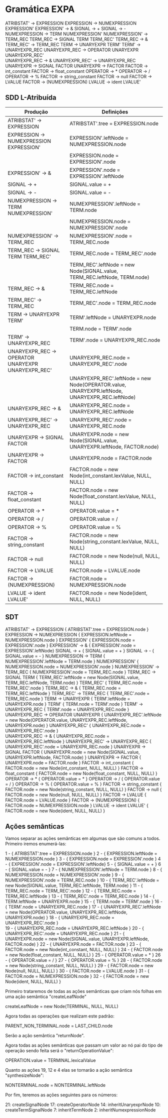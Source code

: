 # Gramática EXPA

ATRIBSTAT' -> EXPRESSION
EXPRESSION -> NUMEXPRESSION  EXPRESSION'
EXPRESSION' -> &
SIGNAL -> +
SIGNAL -> -
NUMEXPRESSION -> TERM NUMEXPRESSION'
NUMEXPRESSION' -> TERM_REC
TERM_REC -> SIGNAL TERM TERM_REC'
TERM_REC -> &
TERM_REC' -> TERM_REC
TERM -> UNARYEXPR TERM'
TERM' -> UNARYEXPR_REC
UNARYEXPR_REC -> OPERATOR UNARYEXPR UNARYEXPR_REC'                           
UNARYEXPR_REC -> &
UNARYEXPR_REC' -> UNARYEXPR_REC
UNARYEXPR -> SIGNAL FACTOR
UNARYEXPR -> FACTOR
FACTOR -> int_constant
FACTOR -> float_constant
OPERATOR -> *
OPERATOR -> /
OPERATOR -> %
FACTOR -> string_constant
FACTOR -> null
FACTOR -> LVALUE
FACTOR -> (NUMEXPRESSION)
LVALUE -> ident LVALUE'

## SDD L-Atribuída

| Produção                                           | Definições                                                                                     |
|----------------------------------------------------|------------------------------------------------------------------------------------------------|
| ATRIBSTAT' -> EXPRESSION                           | ATRIBSTAT'.tree = EXPRESSION.node                                                              |
| EXPRESSION -> NUMEXPRESSION  EXPRESSION'           | EXPRESSION'.leftNode = NUMEXPRESSION.node                                                      |
|                                                    | EXPRESSION.node = EXPRESSION'.node                                                             |
| EXPRESSION' -> &                                   | EXPRESSION'.node = EXPRESSION'.leftNode                                                        |
| SIGNAL -> +                                        | SIGNAL.value = +                                                                               |
| SIGNAL -> -                                        | SIGNAL.value = -                                                                               |
| NUMEXPRESSION -> TERM NUMEXPRESSION'               | NUMEXPRESSION'.leftNode = TERM.node                                                            |
|                                                    | NUMEXPRESSION.node = NUMEXPRESSION'.node                                                       |
| NUMEXPRESSION' -> TERM_REC                         | NUMEXPRESSION'.node = TERM_REC.node                                                            |
| TERM_REC -> SIGNAL TERM TERM_REC'                  | TERM_REC.node = TERM_REC'.node                                                                 |
|                                                    | TERM_REC'.leftNode = new Node(SIGNAL.value, TERM_REC.leftNode, TERM.node)                      |
| TERM_REC -> &                                      | TERM_REC.node = TERM_REC.leftNode                                                              |
| TERM_REC' -> TERM_REC                              | TERM_REC'.node = TERM_REC.node                                                                 |
| TERM -> UNARYEXPR TERM'                            | TERM'.leftNode = UNARYEXPR.node                                                                |
|                                                    | TERM.node = TERM'.node                                                                         |
| TERM' -> UNARYEXPR_REC                             | TERM'.node = UNARYEXPR_REC.node                                                                |
| UNARYEXPR_REC -> OPERATOR UNARYEXPR UNARYEXPR_REC' | UNARYEXPR_REC.node = UNARYEXPR_REC'.node                                                       |
|                                                    | UNARYEXPR_REC'.leftNode = new Node(OPERATOR.value, UNARYEXPR.leftNode, UNARYEXPR_REC.leftNode) |
| UNARYEXPR_REC -> &                                 | UNARYEXPR_REC.node = UNARYEXPR_REC.leftNode                                                    |
| UNARYEXPR_REC' -> UNARYEXPR_REC                    | UNARYEXPR_REC'.node = UNARYEXPR_REC.node                                                       |
| UNARYEXPR -> SIGNAL FACTOR                         | UNARYEXPR.node = new Node(SIGNAL.value, UNARYEXPR.leftNode, FACTOR.node)                       |
| UNARYEXPR -> FACTOR                                | UNARYEXPR.node = FACTOR.node                                                                   |
| FACTOR -> int_constant                             | FACTOR.node = new Node(int_constant.lexValue, NULL, NULL)                                      |
| FACTOR -> float_constant                           | FACTOR.node = new Node(float_constant.lexValue, NULL, NULL)                                    |
| OPERATOR -> *                                      | OPERATOR.value = *                                                                             |
| OPERATOR -> /                                      | OPERATOR.value = /                                                                             |
| OPERATOR -> %                                      | OPERATOR.value = %                                                                             |
| FACTOR -> string_constant                          | FACTOR.node = new Node(string_constant.lexValue, NULL, NULL)                                   |
| FACTOR -> null                                     | FACTOR.node = new Node(null, NULL, NULL)                                                       |
| FACTOR -> LVALUE                                   | FACTOR.node = LVALUE.node                                                                      |
| FACTOR -> (NUMEXPRESSION)                          | FACTOR.node = NUMEXPRESSION.node                                                               |
| LVALUE -> ident LVALUE'                            | FACTOR.node = new Node(ident, NULL, NULL)                                                      |

## SDT

ATRIBSTAT' -> EXPRESSION { ATRIBSTAT'.tree = EXPRESSION.node }
EXPRESSION -> NUMEXPRESSION { EXPRESSION.leftNode = NUMEXPRESSION.node } EXPRESSION' { EXPRESSION.node = EXPRESSION'.node }
EXPRESSION' -> & { EXPRESSION'.node = EXPRESSION'.leftNode}
SIGNAL -> + { SIGNAL.value = + }
SIGNAL -> - { SIGNAL.value = - }
NUMEXPRESSION -> TERM { NUMEXPRESSION'.leftNode = TERM.node } NUMEXPRESSION' { NUMEXPRESSION.node = NUMEXPRESSION'.node }
NUMEXPRESSION' -> TERM_REC { NUMEXPRESSION'.node = TERM_REC.node }
TERM_REC -> SIGNAL TERM { TERM_REC'.leftNode = new Node(SIGNAL.value, TERM_REC.leftNode, TERM.node) } TERM_REC' { TERM_REC.node = TERM_REC'.node }
TERM_REC -> & { TERM_REC.node = TERM_REC.leftNode }
TERM_REC' -> TERM_REC { TERM_REC'.node = TERM_REC.node }
TERM -> UNARYEXPR { TERM'.leftNode = UNARYEXPR.node } TERM' { TERM.node = TERM'.node }
TERM' -> UNARYEXPR_REC { TERM'.node = UNARYEXPR_REC.node }
UNARYEXPR_REC -> OPERATOR UNARYEXPR { UNARYEXPR_REC'.leftNode = new Node(OPERATOR.value, UNARYEXPR_REC.leftNode, UNARYEXPR.node) } UNARYEXPR_REC' { UNARYEXPR_REC.node = UNARYEXPR_REC'.node }                    
UNARYEXPR_REC -> & { UNARYEXPR_REC.node = UNARYEXPR_REC.leftNode }
UNARYEXPR_REC' -> UNARYEXPR_REC { UNARYEXPR_REC'.node = UNARYEXPR_REC.node }
UNARYEXPR -> SIGNAL FACTOR { UNARYEXPR.node = new Node(SIGNAL.value, UNARYEXPR.leftNode, FACTOR.node) }
UNARYEXPR -> FACTOR { UNARYEXPR.node = FACTOR.node }
FACTOR -> int_constant { FACTOR.node = new Node(int_constant, NULL, NULL) }
FACTOR -> float_constant { FACTOR.node = new Node(float_constant, NULL, NULL) }
OPERATOR -> * { OPERATOR.value = * }
OPERATOR -> / { OPERATOR.value = / }
OPERATOR -> % { OPERATOR.value = % }
FACTOR -> string_constant { FACTOR.node = new Node(string_constant, NULL, NULL) }
FACTOR -> null { FACTOR.node = new Node(null, NULL, NULL) }
FACTOR -> LVALUE { FACTOR.node = LVALUE.node }
FACTOR -> (NUMEXPRESSION) { FACTOR.node = NUMEXPRESSION.node }
LVALUE -> ident LVALUE' { FACTOR.node = new Node(ident, NULL, NULL) }

## Ações semânticas

Vamos separar as ações semânticas em algumas que são comuns a todos. Primeiro iremos enumerá-las:

1 - { ATRIBSTAT'.tree = EXPRESSION.node }
2 - { EXPRESSION.leftNode = NUMEXPRESSION.node }
3 - { EXPRESSION.node = EXPRESSION'.node }
4 - { EXPRESSION'.node = EXPRESSION'.leftNode}
5 - { SIGNAL.value = + }
6 - { SIGNAL.value = - }
7 - { NUMEXPRESSION'.leftNode = TERM.node }
8 - { NUMEXPRESSION.node = NUMEXPRESSION'.node }
9 - { NUMEXPRESSION'.node = TERM_REC.node }
10 - { TERM_REC'.leftNode = new Node(SIGNAL.value, TERM_REC.leftNode, TERM.node) }
11 - { TERM_REC.node = TERM_REC'.node }
12 - { TERM_REC.node = TERM_REC.leftNode }
13 - { TERM_REC'.node = TERM_REC.node }
14 - { TERM.leftNode = UNARYEXPR.node }
15 - { TERM.node = TERM'.node }
16 - { TERM'.node = UNARYEXPR_REC.node }
17 - { UNARYEXPR_REC'.leftNode = new Node(OPERATOR.value, UNARYEXPR_REC.leftNode, UNARYEXPR.node) }
18 - { UNARYEXPR_REC.node = UNARYEXPR_REC'.node }                    
19 - { UNARYEXPR_REC.node = UNARYEXPR_REC.leftNode }
20 - { UNARYEXPR_REC'.node = UNARYEXPR_REC.node }
21 - { UNARYEXPR.node = new Node(SIGNAL.value, UNARYEXPR.leftNode, FACTOR.node) }
22 - { UNARYEXPR.node = FACTOR.node }
23 - { FACTOR.node = new Node(int_constant, NULL, NULL) }
24 - { FACTOR.node = new Node(float_constant, NULL, NULL) }
25 - { OPERATOR.value = * }
26 - { OPERATOR.value = / }
27 - { OPERATOR.value = % }
28 - { FACTOR.node = new Node(string_constant, NULL, NULL) }
29 - { FACTOR.node = new Node(null, NULL, NULL) }
30 - { FACTOR.node = LVALUE.node }
31 - { FACTOR.node = NUMEXPRESSION.node }
32 - { FACTOR.node = new Node(ident, NULL, NULL) }

Primeiro trataremos de todas as ações semânticas que criam nós folhas em uma ação semântica "createLeafNode"

createLeafNode = new Node(TERMINAL, NULL, NULL)

Agora todas as operações que realizam este padrão:

PARENT_NON_TERMINAL.node = LAST_CHILD.node

Serão a ação semântica "returnNode".

Agora todas as ações semânticas que passam um valor ao nó pai do tipo de operação sendo feita será o "returnOperationValue":

OPERATION.value = TERMINAL.lexicalValue

Quanto as ações 19, 12 e 4 elas se tornarão a ação semântica "synthesizeNode":

NONTERMINAL.node = NONTERMINAL.leftNode

Por fim, teremos as ações seguintes para os números:

21: createSignalNode
17: createOperatorNode
14: inheritUnaryexprNode
10: createTermSignalNode
7: inheritTermNode
2: inheritNumexpressionNode
